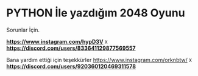 # PYTHON İle yazdığım 2048 Oyunu

Sorunlar İçin.

**https://www.instagram.com/hypD3V**
`X`
**https://discord.com/users/833641129877569557**

Bana yardım ettiği için teşekkürler
https://www.instagram.com/orknbtw/
`X`
**https://discord.com/users/920360120469311578**



